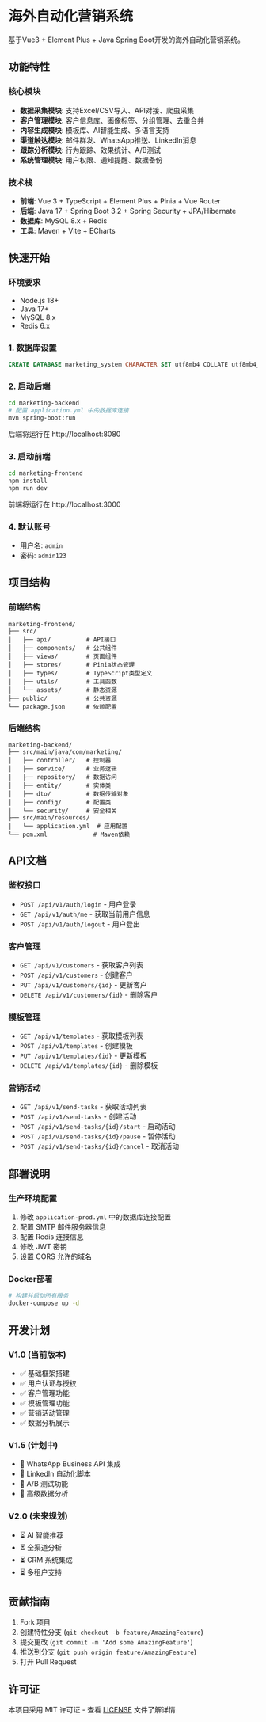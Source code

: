 # 海外自动化营销系统

基于Vue3 + Element Plus + Java Spring Boot开发的海外自动化营销系统。

## 功能特性

### 核心模块
- **数据采集模块**: 支持Excel/CSV导入、API对接、爬虫采集
- **客户管理模块**: 客户信息库、画像标签、分组管理、去重合并
- **内容生成模块**: 模板库、AI智能生成、多语言支持
- **渠道触达模块**: 邮件群发、WhatsApp推送、LinkedIn消息
- **跟踪分析模块**: 行为跟踪、效果统计、A/B测试
- **系统管理模块**: 用户权限、通知提醒、数据备份

### 技术栈
- **前端**: Vue 3 + TypeScript + Element Plus + Pinia + Vue Router
- **后端**: Java 17 + Spring Boot 3.2 + Spring Security + JPA/Hibernate
- **数据库**: MySQL 8.x + Redis
- **工具**: Maven + Vite + ECharts

## 快速开始

### 环境要求
- Node.js 18+
- Java 17+
- MySQL 8.x
- Redis 6.x

### 1. 数据库设置
```sql
CREATE DATABASE marketing_system CHARACTER SET utf8mb4 COLLATE utf8mb4_0900_ai_ci;
```

### 2. 启动后端
```bash
cd marketing-backend
# 配置 application.yml 中的数据库连接
mvn spring-boot:run
```
后端将运行在 http://localhost:8080

### 3. 启动前端
```bash
cd marketing-frontend
npm install
npm run dev
```
前端将运行在 http://localhost:3000

### 4. 默认账号
- 用户名: `admin`
- 密码: `admin123`

## 项目结构

### 前端结构
```
marketing-frontend/
├── src/
│   ├── api/          # API接口
│   ├── components/   # 公共组件
│   ├── views/        # 页面组件
│   ├── stores/       # Pinia状态管理
│   ├── types/        # TypeScript类型定义
│   ├── utils/        # 工具函数
│   └── assets/       # 静态资源
├── public/           # 公共资源
└── package.json      # 依赖配置
```

### 后端结构
```
marketing-backend/
├── src/main/java/com/marketing/
│   ├── controller/   # 控制器
│   ├── service/      # 业务逻辑
│   ├── repository/   # 数据访问
│   ├── entity/       # 实体类
│   ├── dto/          # 数据传输对象
│   ├── config/       # 配置类
│   └── security/     # 安全相关
├── src/main/resources/
│   └── application.yml  # 应用配置
└── pom.xml             # Maven依赖
```

## API文档

### 鉴权接口
- `POST /api/v1/auth/login` - 用户登录
- `GET /api/v1/auth/me` - 获取当前用户信息
- `POST /api/v1/auth/logout` - 用户登出

### 客户管理
- `GET /api/v1/customers` - 获取客户列表
- `POST /api/v1/customers` - 创建客户
- `PUT /api/v1/customers/{id}` - 更新客户
- `DELETE /api/v1/customers/{id}` - 删除客户

### 模板管理
- `GET /api/v1/templates` - 获取模板列表
- `POST /api/v1/templates` - 创建模板
- `PUT /api/v1/templates/{id}` - 更新模板
- `DELETE /api/v1/templates/{id}` - 删除模板

### 营销活动
- `GET /api/v1/send-tasks` - 获取活动列表
- `POST /api/v1/send-tasks` - 创建活动
- `POST /api/v1/send-tasks/{id}/start` - 启动活动
- `POST /api/v1/send-tasks/{id}/pause` - 暂停活动
- `POST /api/v1/send-tasks/{id}/cancel` - 取消活动

## 部署说明

### 生产环境配置
1. 修改 `application-prod.yml` 中的数据库连接配置
2. 配置 SMTP 邮件服务器信息
3. 配置 Redis 连接信息
4. 修改 JWT 密钥
5. 设置 CORS 允许的域名

### Docker部署
```bash
# 构建并启动所有服务
docker-compose up -d
```

## 开发计划

### V1.0 (当前版本)
- ✅ 基础框架搭建
- ✅ 用户认证与授权
- ✅ 客户管理功能
- ✅ 模板管理功能
- ✅ 营销活动管理
- ✅ 数据分析展示

### V1.5 (计划中)
- 🔄 WhatsApp Business API 集成
- 🔄 LinkedIn 自动化脚本
- 🔄 A/B 测试功能
- 🔄 高级数据分析

### V2.0 (未来规划)
- ⏳ AI 智能推荐
- ⏳ 全渠道分析
- ⏳ CRM 系统集成
- ⏳ 多租户支持

## 贡献指南

1. Fork 项目
2. 创建特性分支 (`git checkout -b feature/AmazingFeature`)
3. 提交更改 (`git commit -m 'Add some AmazingFeature'`)
4. 推送到分支 (`git push origin feature/AmazingFeature`)
5. 打开 Pull Request

## 许可证

本项目采用 MIT 许可证 - 查看 [LICENSE](LICENSE) 文件了解详情
